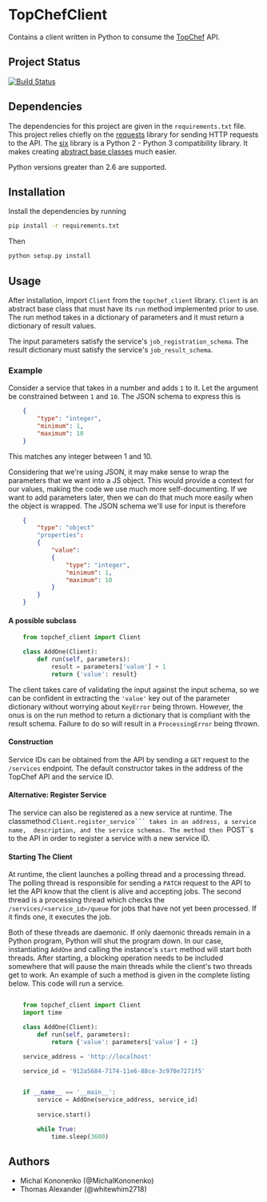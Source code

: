 # TopChefClient

Contains a client written in Python to consume
the [TopChef](https://github.com/TopChef/TopChef) API.

## Project Status

[![Build Status](
    https://travis-ci.org/TopChef/TopChefClient.svg?branch=master)](
    https://travis-ci.org/TopChef/TopChefClient
)

## Dependencies

The dependencies for this project are given in the ``requirements.txt`` file.
This project relies chiefly on the 
[requests](http://docs.python-requests.org/en/master/) library for sending HTTP
requests to the API. The [six](https://pypi.python.org/pypi/six) library is
a Python 2 - Python 3 compatibility library. It makes creating 
[abstract base classes](https://docs.python.org/2/library/abc.html) much easier.

Python versions greater than 2.6 are supported.

## Installation

Install the dependencies by running

```bash
pip install -r requirements.txt
```

Then

```bash
python setup.py install
```


## Usage

After installation, import ``Client`` from the ``topchef_client`` library.
``Client`` is an abstract base class that must have its ``run`` method
implemented prior to use. The run method takes in a dictionary of parameters
and it must return a dictionary of result values.

The input parameters satisfy the service's ``job_registration_schema``. The 
result dictionary must satisfy the service's ``job_result_schema``.


### Example

Consider a service that takes in a number and adds ``1`` to it. Let the
argument be constrained between ``1`` and ``10``. The JSON schema to express
this is

```json
    {
        "type": "integer",
        "minimum": 1,
        "maximum": 10
    }
```

This matches any integer between 1 and 10.

Considering that we're using JSON, it may make sense to wrap the parameters
that we want into a JS object. This would provide a context for our values,
making the code we use much more self-documenting. If we want to add parameters
later, then we can do that much more easily when the object is wrapped. The
JSON schema we'll use for input is therefore

```json
    {
        "type": "object"
        "properties": 
        {
            "value": 
            {
                "type": "integer",
                "minimum": 1,
                "maximum": 10
            }
        }
    } 
```

#### A possible subclass

```python
    from topchef_client import Client

    class AddOne(Client):
        def run(self, parameters):
            result = parameters['value'] + 1
            return {'value': result}
```

The client takes care of validating the input against the input schema, so we
can be confident in extracting the ``'value'`` key out of the parameter
dictionary without worrying about ``KeyError`` being thrown. However, the onus
is on the run method to return a dictionary that is compliant with the result
schema. Failure to do so will result in a ``ProcessingError`` being thrown.

#### Construction

Service IDs can be obtained from the API
by sending a ``GET`` request to the ``/services`` endpoint. The default
constructor takes in the address of the TopChef API and the service ID.

#### Alternative: Register Service

The service can also be registered as a new service at runtime. The classmethod
``Client.register_service``` takes in an address, a service name, 
description, and the service schemas. The method then ``POST``s to the API in
order to register a service with a new service ID.

#### Starting The Client

At runtime, the client launches a polling thread and a processing thread. The
polling thread is responsible for sending a ``PATCH`` request to the API to let
the API know that the client is alive and accepting jobs. The second thread is
a processing thread which checks the ``/services/<service_id>/queue`` for
jobs that have not yet been processed. If it finds one, it executes the job.

Both of these threads are daemonic. If only daemonic threads remain in a Python
program, Python will shut the program down. In our case, instantiating 
``AddOne`` and calling the instance's ``start`` method will start both threads.
After starting, a blocking operation needs to be included somewhere that will
pause the main threads while the client's two threads get to work. An example
of such a method is given in the complete listing below. This code will run
a service.

```python

    from topchef_client import Client
    import time

    class AddOne(Client):
        def run(self, parameters):
            return {'value': parameters['value'] + 1}

    service_address = 'http://localhost'

    service_id = '912a5684-7174-11e6-88ce-3c970e7271f5'


    if __name__ == '__main__':
        service = AddOne(service_address, service_id)
        
        service.start()

        while True:
            time.sleep(3600)
```

## Authors

* Michal Kononenko (@MichalKononenko)
* Thomas Alexander (@whitewhim2718)
